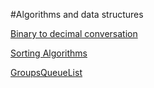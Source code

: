 #Algorithms and data structures

[Binary to decimal conversation](https://github.com/abulbrr/ADS2018Informatics/tree/master/BaraaHabbal_1601261094/Binary%20decimal%20conversation/binaryDecimalConversation)

[Sorting Algorithms](https://github.com/abulbrr/ADS2018Informatics/tree/master/BaraaHabbal_1601261094/Sorting%20Algorithms/SortingAlgorithms)

[GroupsQueueList](https://github.com/abulbrr/ADS2018Informatics/tree/master/BaraaHabbal_1601261094/GroupsQueueList)
